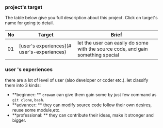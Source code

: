### project's target

The table below give you full description about this project. Click on target's name for going to detail.

|No|Target|Brief|
|---|---|---|
|01| [user's experiences](# user's-experiences) |let the user can easily do some with the source code, and gain something special|

### user 's experiences
there are a lot of level of user (also developer or coder etc.). let classify them into 3 kinds:
- **beginner: ** `crawan` can give them gain some by just few command as `git clone`, `bash`.
- **advancer: ** they can modify source code follow their own desires, reuse some module,etc.
- **professional: ** they can contribute their ideas, make it stronger and bigger.
